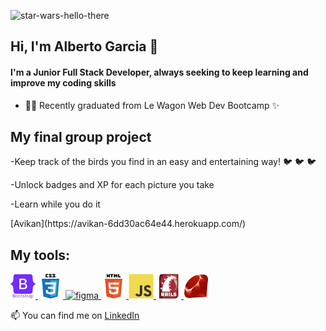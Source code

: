 ![star-wars-hello-there](https://github.com/Agalara/Agalara/assets/95692607/cbbd5072-5382-4445-9bd7-cf386321540c)

## Hi, I'm Alberto Garcia 🤘
#### I'm a Junior Full Stack Developer, always seeking to keep learning and improve my coding skills


- 👨‍🎓 Recently graduated from Le Wagon Web Dev Bootcamp ✨

## My final group project

-Keep track of the birds you find in an easy and entertaining way! 🐦 🐦 🐦

-Unlock badges and XP for each picture you take

-Learn while you do it

<p align center>[Avikan](https://avikan-6dd30ac64e44.herokuapp.com/)</p>

## My tools:
<p align="left"> 
  <a href="https://getbootstrap.com" target="_blank" rel="noreferrer"> <img src="https://raw.githubusercontent.com/devicons/devicon/master/icons/bootstrap/bootstrap-plain-wordmark.svg" alt="bootstrap" width="40" height="40"/> </a>
  <a href="https://www.w3schools.com/css/" target="_blank" rel="noreferrer"> <img src="https://raw.githubusercontent.com/devicons/devicon/master/icons/css3/css3-original-wordmark.svg" alt="css3" width="40" height="40"/> </a>
  <a href="https://www.figma.com/" target="_blank" rel="noreferrer"> <img src="https://www.vectorlogo.zone/logos/figma/figma-icon.svg" alt="figma" width="40" height="40"/> </a> <a href="https://www.w3.org/html/" target="_blank" rel="noreferrer"> <img src="https://raw.githubusercontent.com/devicons/devicon/master/icons/html5/html5-original-wordmark.svg" alt="html5" width="40" height="40"/> </a>
  <a href="https://developer.mozilla.org/en-US/docs/Web/JavaScript" target="_blank" rel="noreferrer"> <img src="https://raw.githubusercontent.com/devicons/devicon/master/icons/javascript/javascript-original.svg" alt="javascript" width="40" height="40"/> </a> 
  <a href="https://rubyonrails.org" target="_blank" rel="noreferrer"> <img src="https://raw.githubusercontent.com/devicons/devicon/master/icons/rails/rails-original-wordmark.svg" alt="rails" width="40" height="40"/> </a> <a href="https://www.ruby-lang.org/en/" target="_blank" rel="noreferrer"> <img src="https://raw.githubusercontent.com/devicons/devicon/master/icons/ruby/ruby-original.svg" alt="ruby" width="40" height="40"/> </a> 
</p>

 📫 You can find me on [LinkedIn](https://www.linkedin.com/in/alberto-garcia-lara/)
